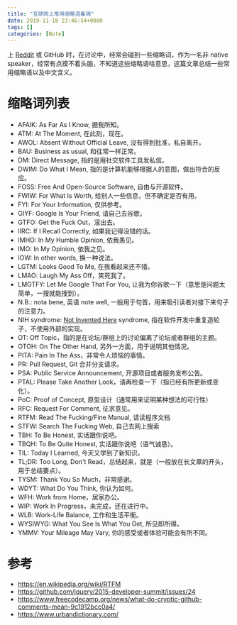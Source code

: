```yaml
---
title: "互联网上常用缩略语集锦"
date: 2019-11-18 23:46:54+0800
tags: []
categories: [Note]
---
```


上 [Reddit](https://www.reddit.com/) 或 GitHub 时，在讨论中，经常会碰到一些缩略词，作为一名非 native speaker，经常有点摸不着头脑，不知道这些缩略语啥意思，这篇文章总结一些常用缩略语以及中文含义。

<!--more-->

# 缩略词列表

+ AFAIK: As Far As I Know, 据我所知。
+ ATM: At The Moment, 在此刻，现在。
+ AWOL: Absent Without Official Leave, 没有得到批准，私自离开。
+ BAU: Business as usual, 和往常一样正常。
+ DM: Direct Message, 指的是用社交软件工具发私信。
+ DWIM: Do What I Mean, 指的是计算机能够根据人的意图，做出符合的反应。
+ FOSS: Free And Open-Source Software, 自由与开源软件。
+ FWIW: For What Is Worth, 给别人一些信息，但不确定是否有用。
+ FYI: For Your Information, 仅供参考。
+ GIYF: Google Is Your Friend, 请自己去谷歌。
+ GTFO: Get the Fuck Out，滚出去。
+ IIRC: If I Recall Correctly, 如果我记得没错的话。
+ IMHO: In My Humble Opinion, 依我愚见。
+ IMO: In My Opinion, 依我之见。
+ IOW: In other words, 换一种说法。
+ LGTM: Looks Good To Me, 在我看起来还不错。
+ LMAO: Laugh My Ass Off，笑死我了。
+ LMGTFY: Let Me Google That For You, 让我为你谷歌一下（意思是问题太简单，一搜就能搜到）。
+ N.B.: nota bene, 英语 note well, 一般用于句首，用来吸引读者对接下来句子的注意力。
+ NIH syndrome: [Not Invented Here](https://en.wikipedia.org/wiki/Not_invented_here) syndrome, 指在软件开发中重复造轮子，不使用外部的实现。
+ OT: Off Topic，指的是在论坛/群组上的讨论偏离了论坛或者群组的主题。
+ OTOH: On The Other Hand, 另外一方面，用于说明其他情况。
+ PITA: Pain In The Ass，非常令人烦恼的事情。
+ PR: Pull Request, Git 合并分支请求。
+ PSA: Public Service Announcement, 开源项目或者服务发布公告。
+ PTAL: Please Take Another Look，请再检查一下（指已经有所更新或变化）。
+ PoC: Proof of Concept, 原型设计（通常用来证明某种想法的可行性）
+ RFC: Request For Comment, 征求意见。
+ RTFM: Read The Fucking/Fine Manual, 请读程序文档
+ STFW: Search The Fucking Web, 自己去网上搜索
+ TBH: To Be Honest, 实话跟你说吧。
+ TBQH: To Be Quite Honest, 实话跟你说吧（语气诚恳）。
+ TIL: Today I Learned, 今天又学到了新知识。
+ TL;DR: Too Long, Don't Read，总结起来，就是（一般放在长文章的开头，用于总结要点）。
+ TYSM: Thank You So Much，非常感谢。
+ WDYT: What Do You Think, 你认为如何。
+ WFH: Work from Home，居家办公。
+ WIP: Work In Progress，未完成，还在进行中。
+ WLB: Work-Life Balance, 工作和生活平衡。
+ WYSIWYG: What You See Is What You Get, 所见即所得。
+ YMMV: Your Mileage May Vary, 你的感受或者体验可能会有所不同。

# 参考

+ https://en.wikipedia.org/wiki/RTFM
+ https://github.com/jquery/2015-developer-summit/issues/24
+ https://www.freecodecamp.org/news/what-do-cryptic-github-comments-mean-9c1912bcc0a4/
+ https://www.urbandictionary.com/
